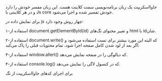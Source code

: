 جاوااسکریپت یک زبان‌ برنامه‌نویسی سمت کلاینت هست. این زبان مفسر خودش را دارد و در هر کلاینتی با Js core خودش تفسیر شده و اجرا می‌شود.



برای نمایش داده در js چهار روش وجود دارد:

۱-استفاده از document.getElementById(id) و تغییر محتوای تگ‌های html با idشان.

۲-استفاده از document.write() که البته این مورد بیشتر برای تست استفاده می‌شود و اگر بعد از لود شدن کامل صفحه اجرا شود، تمام محتویات قبلی را پاک می‌کند.

۳-استفاده از window.allert() که دیالوگی را در صفحه نمایش می‌دهد.

۴-استفاده از console.log() که در کنسول لاگی را نمایش می‌دهد.


برای اجرای کدهای جاوااسکریپت از تگ <script> در html استفاده می‌شود.

جاوا اسکریپت همانند زبان‌های برنامه‌نویسی دیگر دارای دستورات مختلفی هست.
var a = 4;

تستفاده از semicolon در جاوااسکریپت اجباری نیست اما بهتر است بعد از هر دستور اجرایی از آن استفاده کنیم.

اینتکس جاوااسکریپت تقریبا مشابه کاتلین است.
مقادیر در جاوااسکریپت دو نوع، literal  و variable هستند.
لیترال‌ها مثل اعداد و استرینگ‌ها
و variable ها مثل var x;
عملگرهای محاسباتی در جاوااسکریپت، همان عملگرهای ریاضیاتی هستند.

کامنت ها در جاوااسکریپت //  و /*hello*/  هستند.

قانون نامگذاری در جاوااسکریپت lower camel case است.

کامنت ها در جاوااسکریپت:
برای کامنت گذاری بیشتر از // استفاده می‌شود.
از /*hello*/ بیشتر برای داکیومنت‌های رسمی استفاده می‌شود.

متغیر‌ها در جاوا اسکریپت:
متغیرهایی که مقداری نداشته باشند undefined هستند.
نکته جالب آنکه اگر متغیری مقدار داشته باشد و دوباره تعریف شود، مقدار قبلی خود را از دست نمی‌دهد.


جمع یک عدد با یک استرینگ در جاوااسکریپت، یک استرینگ می‌شود.


نال یا null در جاوااسکریپت یک آبجکت است. 
undefined و null
 از نظر مقداری برابرند ولی نوع‌های متفاوتی دارند.

